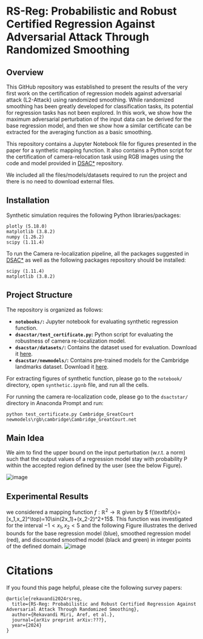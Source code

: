 # RS-Reg: Probabilistic and Robust Certified Regression Against Adversarial Attack Through Randomized Smoothing

## Overview
This GitHub repository was established to present the results of the very first work on the certification of regression models against adversarial attack (L2-Attack) using randomized smoothing. While randomized smoothing has been greatly developed for classification tasks, its potential for regression tasks has not been explored. In this work, we show how the maximum adversarial perturbation of the input data can be derived for the base regression model, and then we show how a similar certificate can be extracted for the averaging function as a basic smoothing. 

This repository contains a Jupyter Notebook file for figures presented in the paper for a synthetic mapping function.  It also contains a Python script for the certification of camera-relocation task using RGB images using the code and model provided in [DSAC*](https://github.com/vislearn/dsacstar) repository.

We included all the files/models/datasets required to run the project and there is no need to download external files. 

## Installation
Synthetic simulation requires the following Python libraries/packages:
```
plotly (5.18.0)
matplotlib (3.8.2)
numpy (1.26.2)
scipy (1.11.4)
```
To run the Camera re-localization pipeline, all the packages suggested in  [DSAC*](https://github.com/vislearn/dsacstar) as well as the following packages repository should be installed:
```
scipy (1.11.4)
matplotlib (3.8.2)
```

## Project Structure

The repository is organized as follows:

- **`notebooks/`:** Jupyter notebook for evaluating synthetic regression function.
- **`dsacstar/test_certificate.py`:** Python script for evaluating the robustness of camera re-localization model.
- **`dsacstar/datasets/`:** Contains the dataset used for evaluation. Download it [here](https://drive.google.com/drive/folders/1gmG9rt5aMVg3q7bw8znn199JmglB9x5I?usp=sharing).
- **`dsacstar/newmodels/`:** Contains pre-trained models for the Cambridge landmarks dataset. Download it [here](https://heidata.uni-heidelberg.de/file.xhtml?persistentId=doi:10.11588/data/N07HKC/CBK0OL).

For extracting figures of synthetic function, please go to the `notebook/` directory, open `synthetic.ipynb` file, and run all the cells.

For running the camera re-localization code, please go to the `dsactstar/` directory in Anaconda Prompt and run:
 ```
python test_certificate.py Cambridge_GreatCourt newmodels\rgb\cambridge\Cambridge_GreatCourt.net
```
## Main Idea
We aim to find the upper bound on the input perturbation (w.r.t. a norm) such that the output values of a regression model stay  with probability P within the accepted region defined by the user (see the below Figure).

![image](https://github.com/arekavandi/Certified_Robust_Regression/assets/101369948/4e07fc0e-32d7-48b4-8211-64dff03b7848)

## Experimental Results
we considered a mapping function $f:\mathbb{R}^2\rightarrow \mathbb{R}$ given by $ f(\textbf{x}=[x_1,x_2]^\top)=10\sin(2x_1)+(x_2-2)^2+15$. This function was investigated for the interval $-1<x_1,x_2<5$ and the following Figure illustrates the derived bounds for the base regression model (blue), smoothed regression model (red), and discounted smoothed model (black and green) in integer points of the defined domain.
![image](https://github.com/arekavandi/Certified_Robust_Regression/assets/101369948/25876e80-b8c1-44be-8048-58105440fb90)

# Citations
If you found this page helpful, please cite the following survey papers:
```
@article{rekavandi2024rsreg,
  title={RS-Reg: Probabilistic and Robust Certified Regression Against Adversarial Attack Through Randomized Smoothing},
  author={Rekavandi Miri, Aref, et al.},
  journal={arXiv preprint arXiv:???},
  year={2024}
}
```
